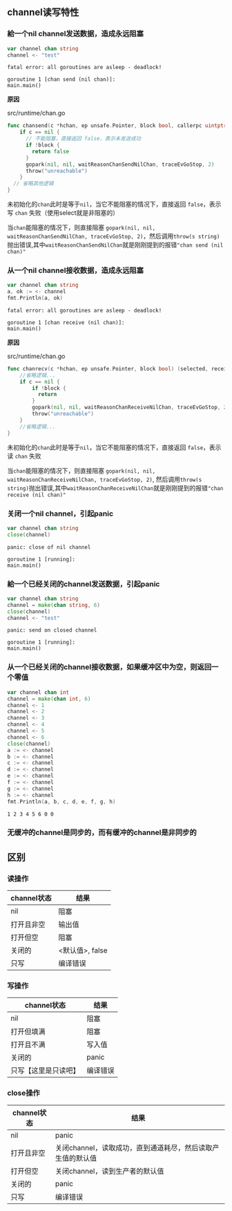 ## channel读写特性

### 給一个nil channel发送数据，造成永远阻塞

```go
var channel chan string
channel <- "test"
```

```
fatal error: all goroutines are asleep - deadlock!

goroutine 1 [chan send (nil chan)]:
main.main()
```

**原因**

src/runtime/chan.go

```go
func chansend(c *hchan, ep unsafe.Pointer, block bool, callerpc uintptr) bool {
    if c == nil {
      // 不能阻塞，直接返回 false，表示未发送成功
      if !block {
        return false
      }
      gopark(nil, nil, waitReasonChanSendNilChan, traceEvGoStop, 2)
      throw("unreachable")
    }
  // 省略其他逻辑
}
```

未初始化的`chan`此时是等于`nil`，当它不能阻塞的情况下，直接返回 `false`，表示写 `chan` 失败（使用select就是非阻塞的）

当`chan`能阻塞的情况下，则直接阻塞 `gopark(nil, nil, waitReasonChanSendNilChan, traceEvGoStop, 2)`，然后调用`throw(s string)`抛出错误,其中`waitReasonChanSendNilChan`就是刚刚提到的报错`"chan send (nil chan)"`

### 从一个nil channel接收数据，造成永远阻塞

```go
var channel chan string
a, ok := <- channel
fmt.Println(a, ok)
```

```
fatal error: all goroutines are asleep - deadlock!

goroutine 1 [chan receive (nil chan)]:
main.main()
```

**原因**

src/runtime/chan.go

```go
func chanrecv(c *hchan, ep unsafe.Pointer, block bool) (selected, received bool) {
    //省略逻辑...
    if c == nil {
        if !block {
          return
        }
        gopark(nil, nil, waitReasonChanReceiveNilChan, traceEvGoStop, 2)
        throw("unreachable")
    }
    //省略逻辑...
} 
```

未初始化的`chan`此时是等于`nil`，当它不能阻塞的情况下，直接返回 `false`，表示读 `chan` 失败

当`chan`能阻塞的情况下，则直接阻塞 `gopark(nil, nil, waitReasonChanReceiveNilChan, traceEvGoStop, 2)`, 然后调用`throw(s string)`抛出错误,其中`waitReasonChanReceiveNilChan`就是刚刚提到的报错`"chan receive (nil chan)"`

### 关闭一个nil channel，引起panic

```go
var channel chan string
close(channel)
```

```
panic: close of nil channel

goroutine 1 [running]:
main.main()
```

### 給一个已经关闭的channel发送数据，引起panic

```go
var channel chan string
channel = make(chan string, 6)
close(channel)
channel <- "test"
```

```
panic: send on closed channel

goroutine 1 [running]:
main.main()
```

### 从一个已经关闭的channel接收数据，如果缓冲区中为空，则返回一个零值

```go
var channel chan int
channel = make(chan int, 6)
channel <- 1
channel <- 2
channel <- 3
channel <- 4
channel <- 5
channel <- 6
close(channel)
a := <- channel
b := <- channel
c := <- channel
d := <- channel
e := <- channel
f := <- channel
g := <- channel
h := <- channel
fmt.Println(a, b, c, d, e, f, g, h)
```

```
1 2 3 4 5 6 0 0
```

### 无缓冲的channel是同步的，而有缓冲的channel是非同步的

## 区别

### 读操作

| channel状态 | 结果            |
| ----------- | --------------- |
| nil         | 阻塞            |
| 打开且非空  | 输出值          |
| 打开但空    | 阻塞            |
| 关闭的      | <默认值>, false |
| 只写        | 编译错误        |

### 写操作

| channel状态  | 结果     |
|------------| -------- |
| nil        | 阻塞     |
| 打开但填满      | 阻塞     |
| 打开且不满      | 写入值   |
| 关闭的        | panic    |
| 只写【这里是只读吧】 | 编译错误 |

### close操作

| channel状态 | 结果                                                        |
| ----------- | ----------------------------------------------------------- |
| nil         | panic                                                       |
| 打开且非空  | 关闭channel，读取成功，直到通道耗尽，然后读取产生值的默认值 |
| 打开但空    | 关闭channel，读到生产者的默认值                             |
| 关闭的      | panic                                                       |
| 只写        | 编译错误                                                    |